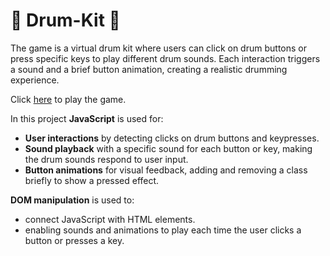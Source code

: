 # 🥁 Drum-Kit 🥁

The game is a virtual drum kit where users can click on drum buttons or press specific keys to play different drum sounds. Each interaction triggers a sound and a brief button animation, creating a realistic drumming experience.

Click [here](https://davidioana18.github.io/Drum-Kit/) to play the game.

In this project **JavaScript** is used for:

- **User interactions** by detecting clicks on drum buttons and keypresses.
- **Sound playback** with a specific sound for each button or key, making the drum sounds respond to user input.
- **Button animations** for visual feedback, adding and removing a class briefly to show a pressed effect.

**DOM manipulation** is used to:
- connect JavaScript with HTML elements.
- enabling sounds and animations to play each time the user clicks a button or presses a key.
